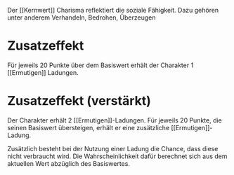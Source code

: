 Der [[Kernwert]] Charisma reflektiert die soziale Fähigkeit. 
Dazu gehören unter anderem Verhandeln, Bedrohen, Überzeugen
# Zusatzeffekt
Für jeweils 20 Punkte über dem Basiswert erhält der Charakter 1 [[Ermutigen]] Ladungen.
# Zusatzeffekt (verstärkt)
Der Charakter erhält 2 [[Ermutigen]]-Ladungen.
Für jeweils 20 Punkte, die seinen Basiswert übersteigen, erhält er eine zusätzliche [[Ermutigen]]-Ladung.

Zusätzlich besteht bei der Nutzung einer Ladung die Chance, dass diese nicht verbraucht wird.
Die Wahrscheinlichkeit dafür berechnet sich aus dem aktuellen Wert abzüglich des Basiswertes.